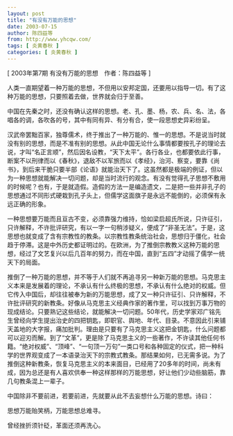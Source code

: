 ```yaml
---
layout: post
title: "有没有万能的思想"
date: 2003-07-15
author: 陈四益等
from: http://www.yhcqw.com/
tags: [ 炎黄春秋 ]
categories: [ 炎黄春秋 ]
---
```



[ 2003年第7期 有没有万能的思想　作者：陈四益等 ]

人类一直期望着一种万能的思想，不但用以安邦定国，还要用以指导一切。有了这种万能的思想，只要照着去做，世界就会归于至善。

中国在先秦之时，还没有确认这样的思想。老、孔、墨、杨，农、兵、名、法，各唱各的调，各吹各的号，其中有同有异、有分有合，使一段思想史异彩纷呈。


汉武帝罢黜百家，独尊儒术，终于推出了一种万能的、惟一的思想。不是说当时就没有别的思想，而是不准有别的思想。从此中国无论什么事情都要按孔子的理论去说，才叫“名正言顺”，然后因名设教，“天下太平”。各行各业，也都要依此行事，断案不以刑律而以《春秋》，退敌不以军旅而以《孝经》，治河、察变，要靠《尚书》，到后来干脆只要半部《论语》就能治天下了。这虽然都是极端的例证，但以为一种思想就能解决一切问题，却是当时流行的观念。有没有觉得孔子思想不敷用的时候呢？也有，于是就造假。造假的方法一是编造遗文，二是把一些并非孔子的思想通过不同形式硬栽到孔子头上，但儒学这面旗子是永远不能倒的，必须保有永远正确的形象。


一种思想要万能而且亘古不变，必须靠强力维持，恰如梁启超氏所说，只许征引，只许解释，不许批评研究，有以一字一句稍涉疑义，便成了“非圣无法”。于是，这思想也就变成了含有宗教性的教条。以宗教性教条统治社会，思想归于僵化，社会趋于停滞。这是中外历史都证明过的。在欧洲，为了推倒宗教教义这种万能的思想，经过了文艺复兴以后几百年的努力，而在中国，直到“五四”才动摇了儒学一统天下的局面。


推倒了一种万能的思想，并不等于人们就不再追寻另一种新万能的思想。马克思主义本来是发展着的理论，不承认有什么终极的思想，不承认有什么绝对的权威。但它传入中国后，却往往被奉为新的万能思想，成了又一种只许征引、只许解释，不许批评研究的新教条。好像从马克思主义经典作家的著作里，可以找到万事万物的现成结论。只要熟记这些结论，就能解决一切问题。50年代，历史学家邓广铭先生曾经向学生提出治史的四把钥匙，即职官、舆地、年代、目录。不意因此引来铺天盖地的大字报，痛加批判。理由是只要有了马克思主义这把金钥匙，什么问题都可以迎刃而解。到了“文革”，更是除了马克思主义的一些著作，不许读其他任何书籍。“绝对权威”、“顶峰”、“一句顶一万句”一类口号和各种固定的仪式，把一种科学的世界观变成了一本语录治天下的宗教式教条。那结果如何，已无需多说。为了推倒这种新教条，恢复马克思主义的本来面目，已经用了20多年的时间，尚未有成，因为总还是有人喜欢供奉一种这样那样的万能思想，好让他们少动些脑筋，靠几句教条混上一辈子。

中国除非不要前进，若要前进，先就要从此不去妄想什么万能的思想。诗曰：

思想万能贻笑柄，万能思想总难寻。

曾经挫折须针砭，革面还须再洗心。


